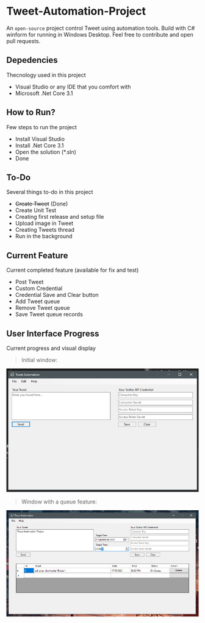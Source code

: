 # Tweet-Automation-Project
An `open-source` project control Tweet using automation tools. Build with C# winform for running in Windows Desktop. Feel free to contribute and open pull requests.

## Depedencies
Thecnology used in this project
- Visual Studio or any IDE that you comfort with
- Microsoft .Net Core 3.1

## How to Run?
Few steps to run the project
- Install Visual Studio 
- Install .Net Core 3.1
- Open the solution (*.sln)
- Done

## To-Do
Several things to-do in this project

- <strike>Create Tweet</strike> (Done)
- Create Unit Test
- Creating first release and setup file
- Upload image in Tweet
- Creating Tweets thread
- Run in the background

## Current Feature
Current completed feature (available for fix and test)
- Post Tweet
- Custom Credential
- Credential Save and Clear button
- Add Tweet queue
- Remove Tweet queue
- Save Tweet queue records

## User Interface Progress
Current progress and visual display

> Initial window: 

![alt text](https://github.com/eiproject/Tweet-Automation-Project/blob/master/asset/screenshot/Screenshot%202021-09-08%20165413.png?raw=true)

> Window with a queue feature:

![alt text](https://github.com/eiproject/Tweet-Automation-Project/blob/master/asset/screenshot/Screenshot%202021-09-20%20102046.png?raw=true)
